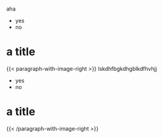 aha

- yes
- no

# a title 

{{< paragraph-with-image-right >}}
lskdhfbgkdhgblkdfhvhjj

- yes
- no

# a title 

{{< /paragraph-with-image-right >}}
